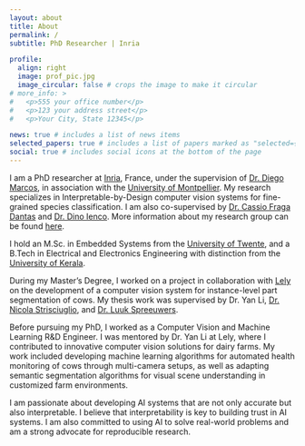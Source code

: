 ```yaml
---
layout: about
title: About
permalink: /
subtitle: PhD Researcher | Inria

profile:
  align: right
  image: prof_pic.jpg
  image_circular: false # crops the image to make it circular
# more_info: >
#   <p>555 your office number</p>
#   <p>123 your address street</p>
#   <p>Your City, State 12345</p>

news: true # includes a list of news items
selected_papers: true # includes a list of papers marked as "selected={true}"
social: true # includes social icons at the bottom of the page
---
```


I am a PhD researcher at [Inria](https://www.inria.fr/en), France, under the supervision of [Dr. Diego Marcos](https://scholar.google.com/citations?user=IUqydU0AAAAJ), in association with the [University of Montpellier](https://www.umontpellier.fr/). My research specializes in Interpretable-by-Design computer vision systems for fine-grained species classification. I am also co-supervised by [Dr. Cassio Fraga Dantas](https://cassiofragadantas.github.io/) and [Dr. Dino Ienco](https://scholar.google.com/citations?user=C8zfH3kAAAAJ). More information about my research group can be found [here](https://team.inria.fr/evergreen/).

I hold an M.Sc. in Embedded Systems from the [University of Twente](https://www.utwente.nl/en/), and a B.Tech in Electrical and Electronics Engineering with distinction from the [University of Kerala](https://www.keralauniversity.ac.in/).

During my Master’s Degree, I worked on a project in collaboration with [Lely](https://www.lely.com/en/) on the development of a computer vision system for instance-level part segmentation of cows. My thesis work was supervised by Dr. Yan Li, [Dr. Nicola Strisciuglio](https://people.utwente.nl/n.strisciuglio), and [Dr. Luuk Spreeuwers](https://people.utwente.nl/l.j.spreeuwers).

Before pursuing my PhD, I worked as a Computer Vision and Machine Learning R&D Engineer. I was mentored by Dr. Yan Li at Lely, where I contributed to innovative computer vision solutions for dairy farms. My work included developing machine learning algorithms for automated health monitoring of cows through multi-camera setups, as well as adapting semantic segmentation algorithms for visual scene understanding in customized farm environments.

I am passionate about developing AI systems that are not only accurate but also interpretable. I believe that interpretability is key to building trust in AI systems. I am also committed to using AI to solve real-world problems and am a strong advocate for reproducible research.
